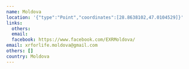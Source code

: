 ```yaml
---
name: Moldova
location: '{"type":"Point","coordinates":[28.8638102,47.0104529]}'
links:
  others: 
  email: 
  facebook: https://www.facebook.com/EXRMoldova/
email: xrforlife.moldova@gmail.com
others: []
country: Moldova
---
```

